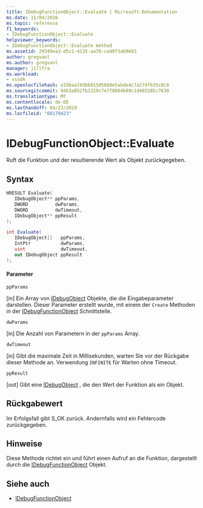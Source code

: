 ```yaml
---
title: IDebugFunctionObject::Evaluate | Microsoft-Dokumentation
ms.date: 11/04/2016
ms.topic: reference
f1_keywords:
- IDebugFunctionObject::Evaluate
helpviewer_keywords:
- IDebugFunctionObject::Evaluate method
ms.assetid: 29349ea3-d5c1-4135-aa76-ced073ab9683
author: gregvanl
ms.author: gregvanl
manager: jillfra
ms.workload:
- vssdk
ms.openlocfilehash: e19baa193bb015056b9e5abde4c7a274f635c0c8
ms.sourcegitcommit: 94b3a052fb1229c7e7f8804b09c1d403385c7630
ms.translationtype: MT
ms.contentlocale: de-DE
ms.lasthandoff: 04/23/2019
ms.locfileid: "68179423"
---
```

# <a name="idebugfunctionobjectevaluate"></a>IDebugFunctionObject::Evaluate
Ruft die Funktion und der resultierende Wert als Objekt zurückgegeben.

## <a name="syntax"></a>Syntax

```cpp
HRESULT Evaluate( 
   IDebugObject** ppParams,
   DWORD          dwParams,
   DWORD          dwTimeout,
   IDebugObject** ppResult
);
```

```csharp
int Evaluate(
   IDebugObject[]   ppParams,
   IntPtr           dwParams,
   uint             dwTimeout,
   out IDebugObject ppResult
);
```

#### <a name="parameters"></a>Parameter
 `ppParams`

 [in] Ein Array von [IDebugObject](../../../extensibility/debugger/reference/idebugobject.md) Objekte, die die Eingabeparameter darstellen. Dieser Parameter erstellt wurde, mit einem der `Create` Methoden in der [IDebugFunctionObject](../../../extensibility/debugger/reference/idebugfunctionobject.md) Schnittstelle.

 `dwParams`

 [in] Die Anzahl von Parametern in der `ppParams` Array.

 `dwTimeout`

 [in] Gibt die maximale Zeit in Millisekunden, warten Sie vor der Rückgabe dieser Methode an. Verwendung `INFINITE` für Warten ohne Timeout.

 `ppResult`

 [out] Gibt eine [IDebugObject](../../../extensibility/debugger/reference/idebugobject.md) , die den Wert der Funktion als ein Objekt.

## <a name="return-value"></a>Rückgabewert
 Im Erfolgsfall gibt S_OK zurück. Andernfalls wird ein Fehlercode zurückgegeben.

## <a name="remarks"></a>Hinweise
 Diese Methode richtet ein und führt einen Aufruf an die Funktion, dargestellt durch die [IDebugFunctionObject](../../../extensibility/debugger/reference/idebugfunctionobject.md) Objekt.

## <a name="see-also"></a>Siehe auch
- [IDebugFunctionObject](../../../extensibility/debugger/reference/idebugfunctionobject.md)